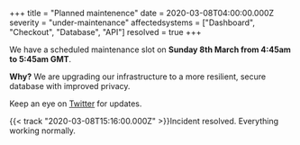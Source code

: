 +++
title = "Planned maintenence"
date = 2020-03-08T04:00:00.000Z
severity = "under-maintenance"
affectedsystems = ["Dashboard", "Checkout", "Database", "API"]
resolved = true
+++

We have a scheduled maintenance slot on **Sunday 8th March from 4:45am to 5:45am GMT**.

**Why?** We are upgrading our infrastructure to a more resilient, secure database with improved privacy.

Keep an eye on [Twitter](https://twitter.com/usetito) for updates.

{{< track "2020-03-08T15:16:00.000Z" >}}Incident resolved. Everything working normally.
